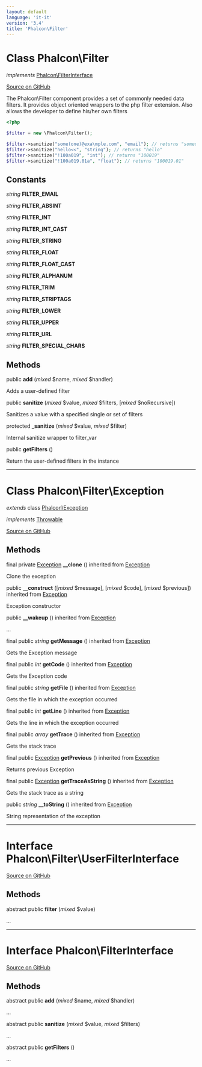 ```yaml
---
layout: default
language: 'it-it'
version: '3.4'
title: 'Phalcon\Filter'
---
```

# Class **Phalcon\Filter**

*implements* [Phalcon\FilterInterface](/3.4/en/api/Phalcon_Filter)

<a href="https://github.com/phalcon/cphalcon/tree/v3.4.0/phalcon/filter.zep" class="btn btn-default btn-sm">Source on GitHub</a>

The Phalcon\Filter component provides a set of commonly needed data filters. It provides
object oriented wrappers to the php filter extension. Also allows the developer to
define his/her own filters

```php
<?php

$filter = new \Phalcon\Filter();

$filter->sanitize("some(one)@exa\mple.com", "email"); // returns "someone@example.com"
$filter->sanitize("hello<<", "string"); // returns "hello"
$filter->sanitize("!100a019", "int"); // returns "100019"
$filter->sanitize("!100a019.01a", "float"); // returns "100019.01"

```


## Constants
*string* **FILTER_EMAIL**

*string* **FILTER_ABSINT**

*string* **FILTER_INT**

*string* **FILTER_INT_CAST**

*string* **FILTER_STRING**

*string* **FILTER_FLOAT**

*string* **FILTER_FLOAT_CAST**

*string* **FILTER_ALPHANUM**

*string* **FILTER_TRIM**

*string* **FILTER_STRIPTAGS**

*string* **FILTER_LOWER**

*string* **FILTER_UPPER**

*string* **FILTER_URL**

*string* **FILTER_SPECIAL_CHARS**

## Methods
public  **add** (*mixed* $name, *mixed* $handler)

Adds a user-defined filter



public  **sanitize** (*mixed* $value, *mixed* $filters, [*mixed* $noRecursive])

Sanitizes a value with a specified single or set of filters



protected  **_sanitize** (*mixed* $value, *mixed* $filter)

Internal sanitize wrapper to filter_var



public  **getFilters** ()

Return the user-defined filters in the instance




<hr>

# Class **Phalcon\Filter\Exception**

*extends* class [Phalcon\Exception](/3.4/en/api/Phalcon_Exception)

*implements* [Throwable](https://php.net/manual/en/class.throwable.php)

<a href="https://github.com/phalcon/cphalcon/tree/v3.4.0/phalcon/filter/exception.zep" class="btn btn-default btn-sm">Source on GitHub</a>

## Methods
final private [Exception](https://php.net/manual/en/class.exception.php) **__clone** () inherited from [Exception](https://php.net/manual/en/class.exception.php)

Clone the exception



public  **__construct** ([*mixed* $message], [*mixed* $code], [*mixed* $previous]) inherited from [Exception](https://php.net/manual/en/class.exception.php)

Exception constructor



public  **__wakeup** () inherited from [Exception](https://php.net/manual/en/class.exception.php)

...


final public *string* **getMessage** () inherited from [Exception](https://php.net/manual/en/class.exception.php)

Gets the Exception message



final public *int* **getCode** () inherited from [Exception](https://php.net/manual/en/class.exception.php)

Gets the Exception code



final public *string* **getFile** () inherited from [Exception](https://php.net/manual/en/class.exception.php)

Gets the file in which the exception occurred



final public *int* **getLine** () inherited from [Exception](https://php.net/manual/en/class.exception.php)

Gets the line in which the exception occurred



final public *array* **getTrace** () inherited from [Exception](https://php.net/manual/en/class.exception.php)

Gets the stack trace



final public [Exception](https://php.net/manual/en/class.exception.php) **getPrevious** () inherited from [Exception](https://php.net/manual/en/class.exception.php)

Returns previous Exception



final public [Exception](https://php.net/manual/en/class.exception.php) **getTraceAsString** () inherited from [Exception](https://php.net/manual/en/class.exception.php)

Gets the stack trace as a string



public *string* **__toString** () inherited from [Exception](https://php.net/manual/en/class.exception.php)

String representation of the exception




<hr>

# Interface **Phalcon\Filter\UserFilterInterface**

<a href="https://github.com/phalcon/cphalcon/tree/v3.4.0/phalcon/filter/userfilterinterface.zep" class="btn btn-default btn-sm">Source on GitHub</a>

## Methods
abstract public  **filter** (*mixed* $value)

...



<hr>

# Interface **Phalcon\FilterInterface**

<a href="https://github.com/phalcon/cphalcon/tree/v3.4.0/phalcon/filterinterface.zep" class="btn btn-default btn-sm">Source on GitHub</a>

## Methods
abstract public  **add** (*mixed* $name, *mixed* $handler)

...


abstract public  **sanitize** (*mixed* $value, *mixed* $filters)

...


abstract public  **getFilters** ()

...


